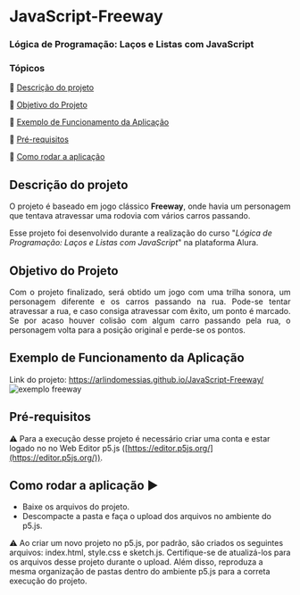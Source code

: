 <h1>JavaScript-Freeway</h1> 
<h3>Lógica de Programação: Laços e Listas com JavaScript</h3>

### Tópicos 

:small_blue_diamond: [Descrição do projeto](#descrição-do-projeto)

:small_blue_diamond: [Objetivo do Projeto](#objetivo-do-projeto)

:small_blue_diamond: [Exemplo de Funcionamento da Aplicação](#exemplo-de-funcionamento-da-aplicação)

:small_blue_diamond: [Pré-requisitos](#pré-requisitos)

:small_blue_diamond: [Como rodar a aplicação](#como-rodar-a-aplicação-arrow_forward)


## Descrição do projeto 

<p align="justify">
  O projeto é baseado em jogo clássico <b>Freeway</b>, onde havia um personagem que tentava atravessar uma rodovia com vários carros passando.
<p>Esse projeto foi desenvolvido durante a realização do curso "<em>Lógica de Programação: Laços e Listas com JavaScript</em>" na plataforma Alura.
</p>

## Objetivo do Projeto
<p align="justify">
Com o projeto finalizado, será obtido um jogo com uma trilha sonora, um personagem diferente e os carros passando na rua. Pode-se tentar atravessar a rua, e caso consiga atravessar com êxito, um ponto é marcado. Se por acaso houver colisão com algum carro passando pela rua, o personagem volta para a posição original e perde-se os pontos.
</p>

## Exemplo de Funcionamento da Aplicação
Link do projeto: https://arlindomessias.github.io/JavaScript-Freeway/
![exemplo freeway](https://github.com/ArlindoMessias/JavaScript-Freeway/assets/47644068/58b73435-4a94-49d5-88cd-cc3b256959c2)

## Pré-requisitos

:warning: Para a execução desse projeto é necessário criar uma conta e estar logado no no Web Editor p5.js ([https://editor.p5js.org/](https://editor.p5js.org/)).

## Como rodar a aplicação :arrow_forward:

 - Baixe os arquivos do projeto. 
 - Descompacte a pasta e faça o upload dos arquivos no ambiente do p5.js.
 
 :warning: Ao criar um novo projeto no p5.js, por padrão, são criados os seguintes arquivos: index.html, style.css e sketch.js. Certifique-se de atualizá-los para os arquivos desse projeto durante o upload. Além disso, reproduza a mesma organização de pastas dentro do ambiente p5.js para a correta execução do projeto.
